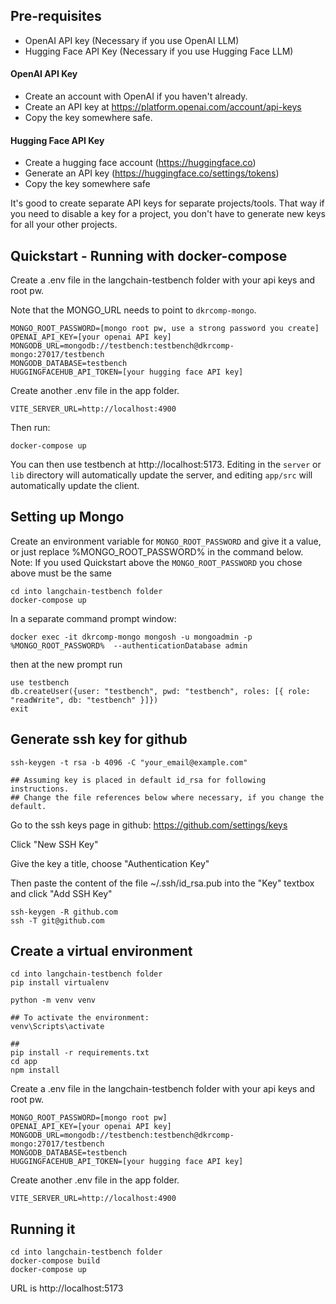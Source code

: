 
## Pre-requisites 

- OpenAI API key (Necessary if you use OpenAI LLM)
- Hugging Face API Key (Necessary if you use Hugging Face LLM)


#### OpenAI API Key

- Create an account with OpenAI if you haven't already.
- Create an API key at https://platform.openai.com/account/api-keys
- Copy the key somewhere safe.

#### Hugging Face API Key

- Create a hugging face account (https://huggingface.co)
- Generate an API key  (https://huggingface.co/settings/tokens)
- Copy the key somewhere safe

It's good to create separate API keys for separate projects/tools. That way if you need to disable a key for a project, you don't have to generate new keys for all your other projects.

## Quickstart - Running with docker-compose

Create a .env file in the langchain-testbench folder with your api keys and root pw.

Note that the MONGO_URL needs to point to `dkrcomp-mongo`.

```.env
MONGO_ROOT_PASSWORD=[mongo root pw, use a strong password you create]
OPENAI_API_KEY=[your openai API key]
MONGODB_URL=mongodb://testbench:testbench@dkrcomp-mongo:27017/testbench
MONGODB_DATABASE=testbench
HUGGINGFACEHUB_API_TOKEN=[your hugging face API key]
```

Create another .env file in the app folder.

```app/.env
VITE_SERVER_URL=http://localhost:4900
```

Then run:
```
docker-compose up
```

You can then use testbench at http://localhost:5173. Editing in the `server` or `lib` directory will automatically update the server, and editing `app/src` will automatically update the client.

## Setting up Mongo

Create an environment variable for `MONGO_ROOT_PASSWORD` and give it a value, or just replace %MONGO_ROOT_PASSWORD% in the command below. Note: If you used Quickstart above the `MONGO_ROOT_PASSWORD` you chose above must be the same

``` Launch-Mongo
cd into langchain-testbench folder
docker-compose up
```

In a separate command prompt window:

``` Launch-Mongo-Shell
docker exec -it dkrcomp-mongo mongosh -u mongoadmin -p %MONGO_ROOT_PASSWORD%  --authenticationDatabase admin
```
then at the new prompt run
``` Create-User
use testbench
db.createUser({user: "testbench", pwd: "testbench", roles: [{ role: "readWrite", db: "testbench" }]})
exit
```


## Generate ssh key for github

```
ssh-keygen -t rsa -b 4096 -C "your_email@example.com"

## Assuming key is placed in default id_rsa for following instructions.
## Change the file references below where necessary, if you change the default.
```

Go to the ssh keys page in github: https://github.com/settings/keys

Click "New SSH Key"

Give the key a title, choose "Authentication Key"

Then paste the content of the file ~/.ssh/id_rsa.pub into the "Key" textbox and click "Add SSH Key"

``` Setup ssh
ssh-keygen -R github.com
ssh -T git@github.com
```

## Create a virtual environment

``` Install-venv
cd into langchain-testbench folder
pip install virtualenv

python -m venv venv

## To activate the environment:
venv\Scripts\activate

## 
pip install -r requirements.txt
cd app
npm install
```

Create a .env file in the langchain-testbench folder with your api keys and root pw.

```.env
MONGO_ROOT_PASSWORD=[mongo root pw]
OPENAI_API_KEY=[your openai API key]
MONGODB_URL=mongodb://testbench:testbench@dkrcomp-mongo:27017/testbench
MONGODB_DATABASE=testbench
HUGGINGFACEHUB_API_TOKEN=[your hugging face API key]
```

Create another .env file in the app folder.

```app/.env
VITE_SERVER_URL=http://localhost:4900
```

## Running it

```
cd into langchain-testbench folder
docker-compose build
docker-compose up
```

URL is http://localhost:5173

